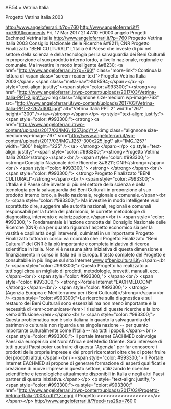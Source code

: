AF.54 » Vetrina Italia

Progetto Vetrina Italia 2003

http://www.angeloferrari.it/?p=760 http://www.angeloferrari.it/?p=760\#comments Fri, 17 Mar 2017 21:47:10 +0000 angelo Progetti Eachmed Vetrina Italia http://www.angeloferrari.it/?p=760    Progetto Vetrina Italia 2003 Consiglio Nazionale delle Ricerche &\#8211; CNR   Progetto Finalizzato "BENI CULTURALI" L'Italia è il Paese che investe di più nel settore della scienza e della tecnologia per la salvaguardia dei Beni Culturali in proporzione al suo prodotto interno lordo, a livello nazionale, regionale e comunale. Ma investire in modo intelligente &\#8230; \<a href=\"http://www.angeloferrari.it/?p=760\" class=\"more-link\"\>Continua la lettura di \<span class=\"screen-reader-text\"\>Progetto Vetrina Italia 2003\</span\> \<span class=\"meta-nav\"\>&\#8594;\</span\>\</a\> \<p style=\"text-align: justify;\"\>\<span style=\"color: \#993300;\"\>\<strong\>\<a href=\"http://www.angeloferrari.it/wp-content/uploads/2017/03/Vetrina-Italia-PPT-2.jpg\"\>\<img class=\"alignnone size-medium wp-image-763\" src=\"http://www.angeloferrari.it/wp-content/uploads/2017/03/Vetrina-Italia-PPT-2-267x300.jpg\" alt=\"Vetrina Italia PPT 2\" width=\"267\" height=\"300\" /\>\</a\>\</strong\>\</span\>\</p\> \<p style=\"text-align: justify;\"\>\<span style=\"color: \#993300;\"\>\<strong\>\<a href=\"http://www.angeloferrari.it/wp-content/uploads/2017/03/IMG\_1257.jpg\"\>\<img class=\"alignnone size-medium wp-image-767\" src=\"http://www.angeloferrari.it/wp-content/uploads/2017/03/IMG\_1257-300x225.jpg\" alt=\"IMG\_1257\" width=\"300\" height=\"225\" /\>\</a\>  \</strong\>\</span\>\</p\> \<p style=\"text-align: justify;\"\>\<span style=\"color: \#993300;\"\>\<strong\>Progetto Vetrina Italia 2003\</strong\>\</span\>\<br /\> \<span style=\"color: \#993300;\"\> \<strong\>Consiglio Nazionale delle Ricerche &\#8211; CNR\</strong\>\</span\>\<br /\> \<span style=\"color: \#993300;\"\> \<strong\> \</strong\>\</span\>\<br /\> \<span style=\"color: \#993300;\"\> \<strong\>Progetto Finalizzato "BENI CULTURALI"\</strong\>\</span\>\<br /\> \<span style=\"color: \#993300;\"\> L'Italia è il Paese che investe di più nel settore della scienza e della tecnologia per la salvaguardia dei Beni Culturali in proporzione al suo prodotto interno lordo, a livello nazionale, regionale e comunale.\</span\>\<br /\> \<span style=\"color: \#993300;\"\> Ma investire in modo intelligente vuol soprattutto dire, suggerire alle autorità nazionali, regionali e comunali responsabili per la tutela del patrimonio, le corrette metodologie di diagnostica, intervento e valorizzazione.\</span\>\<br /\> \<span style=\"color: \#993300;\"\> Fondamentale è l'azione condotta dal Consiglio Nazionale delle Ricerche (CNR) sia per quanto riguarda l'aspetto economico sia per la vastità e capillarità degli interventi, culminati in un importante Progetto Finalizzato tuttora in corso: va ricordato che il Progetto Finalizzato "Beni Culturali" del CNR è la più importante e completa iniziativa di ricerca scientifica in Italia. Non vi è nessuna altra iniziativa di questa dimensione e finanziamento in corso in Italia ed in Europa. Il testo completo del Progetto è consultabile in più lingue sul sito Internet www.pfbeniculturali.it\</span\>\<br /\> \<span style=\"color: \#993300;\"\> Questo Progetto ha realizzato a tutt'oggi circa un migliaio di prodotti, metodologie, brevetti, manuali, ecc.\</span\>\<br /\> \<span style=\"color: \#993300;\"\>  \</span\>\<br /\> \<span style=\"color: \#993300;\"\> \<strong\>Portale Internet "EACHMED.COM"\</strong\>\</span\>\<br /\> \<span style=\"color: \#993300;\"\> \<strong\>(Agenzia Europea e Mediterranea per i Beni Culturali)\</strong\>\</span\>\<br /\> \<span style=\"color: \#993300;\"\>Le ricerche sulla diagnostica e sul restauro dei Beni Culturali sono essenziali ma non meno importante è la necessità di \<em\>comunicare\</em\> i risultati di queste ricerche e la loro \<em\>diffusione.\</em\>\</span\>\<br /\> \<span style=\"color: \#993300;\"\> Questa problematica non è solo italiana in quanto la salvaguardia del patrimonio culturale non riguarda una singola nazione -- per quanto importante culturalmente come l'Italia -- ma tutti i popoli.\</span\>\<br /\> \<span style=\"color: \#993300;\"\> Il portale Internet EACHMED coinvolge Paesi sia europei sia del Nord Africa e del Medio Oriente. Sarà interesse di tutti questi Paesi poter usufruire di questa "Agenzia" per far conoscere i prodotti delle proprie imprese e dei propri ricercatori oltre che di poter fruire dei prodotti altrui.\</span\>\<br /\> \<span style=\"color: \#993300;\"\> Il Portale Internet EACHMED si propone di generare formazione di esperti qualificati e creazione di nuove imprese in questo settore, utilizzando le ricerche scientifiche e tecnologiche attualmente disponibili in Italia e negli altri Paesi partner di questa iniziativa.\</span\>\</p\> \<p style=\"text-align: justify;\"\>\<span style=\"color: \#993300;\"\>\<a style=\"color: \#993300;\" href=\"http://www.angeloferrari.it/wp-content/uploads/2017/03/Progetto-Vetrina-Italia-2003.pdf\"\>Leggi il Progetto &gt;&gt;&gt;&gt;&gt;&gt;&gt;&gt;&gt;&gt;&gt;&gt;&gt;&gt;&gt;&gt;&gt;&gt;\</a\>\</span\>\</p\> http://www.angeloferrari.it/?feed=rss2&p=760 0

